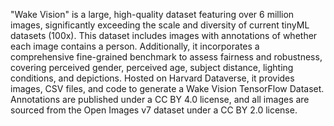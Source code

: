 "Wake Vision" is a large, high-quality dataset featuring over 6 million images, significantly exceeding the scale and diversity of current tinyML datasets (100x). This dataset includes images with annotations of whether each image contains a person. Additionally, it incorporates a comprehensive fine-grained benchmark to assess fairness and robustness, covering perceived gender, perceived age, subject distance, lighting conditions, and depictions. Hosted on Harvard Dataverse, it provides images, CSV files, and code to generate a Wake Vision TensorFlow Dataset. Annotations are published under a CC BY 4.0 license, and all images are sourced from the Open Images v7 dataset under a CC BY 2.0 license.